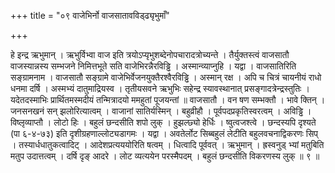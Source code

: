 +++
title = "०९ वाजेभिर्नो वाजसातावविड्ढ्यृभुमाँ"

+++

हे इन्द्र ऋभुमान् । ऋभुर्विभ्वा वाज इति त्रयोऽप्यृभुशब्देनोपचारादत्रोच्यन्ते । तैर्युक्तस्त्वं वाजसातौ वाजस्यान्नस्य सम्भजने निमित्तभूते सति वाजेभिरन्नैरविड्ढि । अस्मान्व्याप्नुहि । यद्वा । वाजसातिरिति सङ्ग्रामनाम । वाजसातौ सङ्ग्रामे वाजेभिर्वेजनयुक्तैरश्वैरविड्ढि । अस्मान् रक्ष । अपि च चित्रं चायनीयं राधो धनमा दर्षि । अस्मभ्यं दातुमाद्रियस्व । तृतीयसवने ऋभुभिः सहेन्द्र स्यावस्थानात् प्रसङ्गादत्रेन्द्रस्तुतिः । यदेतदस्माभिः प्रार्थितमस्मदीयं तन्मित्रादयो ममहुतां पूजयन्तां ॥ वाजसातौ । वन षण सम्भक्तौ । भावे क्तिन् । जनसनखनं सन् झलोरित्यात्वम् । वाजानां सातिर्यस्मिन् । बहुव्रीहौ । पूर्वपदप्रकृतिस्वरत्वम् । अविड्ढि । विष्लृव्याप्तौ । लोटो हिः । बहुलं छन्दसीति शपो लुक् । हुझल्छ्यो हेर्धिः । ष्वुत्वजश्त्वे । छन्दस्यपि दृश्यते (पा ६-४-७३) इति दृशीग्रहणाल्लोट्यडागमः । यद्वा । अवतेर्लोट सिब्बहुलं लेटीति बहुलवचनाद्विकरणः सिप् । तस्यार्धधातुकत्वादिट् । आदेशप्रत्यययोरिति षत्वम् । धित्वादि पूर्ववत् । ऋभुमान् । ह्रस्वनुड् भ्यां मतुबिति मतुप उदात्तत्वम् । दर्षि दृङ् आदरे । लोट व्यत्ययेन परस्मैपदम् । बहुलं छन्दसीति विकरणस्य लुक् ॥ ९ ॥